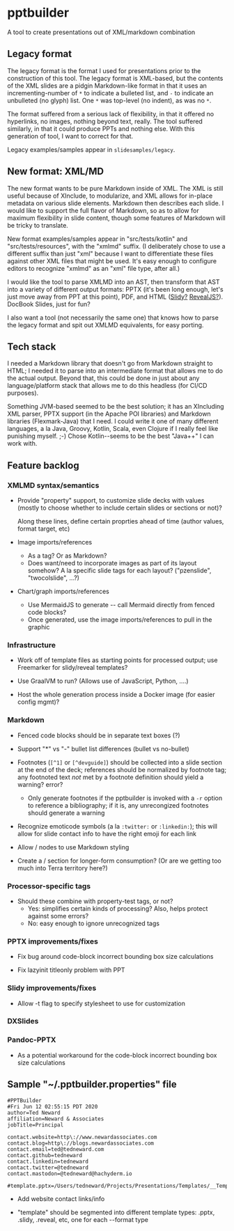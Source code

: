 # pptbuilder
A tool to create presentations out of XML/markdown combination

## Legacy format
The legacy format is the format I used for presentations prior to the construction of this tool. The legacy format is XML-based, but the contents of the XML slides are a pidgin Markdown-like format in that it uses an incrementing-number of `*` to indicate a bulleted list, and `-` to indicate an unbulleted (no glyph) list. One `*` was top-level (no indent), as was no `*`.

The format suffered from a serious lack of flexibility, in that it offered no hyperlinks, no images, nothing beyond text, really. The tool suffered similarly, in that it could produce PPTs and nothing else. With this generation of tool, I want to correct for that.

Legacy examples/samples appear in `slidesamples/legacy`.

## New format: XML/MD
The new format wants to be pure Markdown inside of XML. The XML is still useful because of XInclude, to modularize, and XML allows for in-place metadata on various slide elements. Markdown then describes each slide. I would like to support the full flavor of Markdown, so as to allow for maximum flexibility in slide content, though some features of Markdown will be tricky to translate.

New format examples/samples appear in "src/tests/kotlin" and "src/tests/resources", with the "xmlmd" suffix. (I deliberately chose to use a different suffix than just "xml" because I want to differentiate these files against other XML files that might be used. It's easy enough to configure editors to recognize "xmlmd" as an "xml" file type, after all.)

I would like the tool to parse XMLMD into an AST, then transform that AST into a variety of different output formats: PPTX (it's been long enough, let's just move away from PPT at this point), PDF, and HTML ([Slidy?](https://www.w3.org/2005/03/slideshow.html#(1)) [RevealJS?](https://revealjs.com/)). DocBook Slides, just for fun?

I also want a tool (not necessarily the same one) that knows how to parse the legacy format and spit out XMLMD equivalents, for easy porting.

## Tech stack
I needed a Markdown library that doesn't go from Markdown straight to HTML; I needed it to parse into an intermediate format that allows me to do the actual output. Beyond that, this could be done in just about any language/platform stack that allows me to do this headless (for CI/CD purposes).

Something JVM-based seemed to be the best solution; it has an XIncluding XML parser, PPTX support (in the Apache POI libraries) and Markdown libraries (Flexmark-Java) that I need. I could write it one of many different languages, a la Java, Groovy, Kotlin, Scala, even Clojure if I really feel like punishing myself. ;-) Chose Kotlin--seems to be the best "Java++" I can work with.

## Feature backlog

### XMLMD syntax/semantics
* Provide "property" support, to customize slide decks with values (mostly to choose whether to include certain slides or sections or not)?

    <if propname="java">
        <xi:include href="code/java/Hello.java" />
    </if>
    <if propname="C#">
        <xi:include href="code/cs/Hello.cs" />
    </if>

    Along these lines, define certain proprties ahead of time (author values, format target, etc)

* Image imports/references
    * As a tag? Or as Markdown?
    * Does <slide> want/need to incorporate images as part of its layout somehow? A la specific slide tags for each layout? ("pzenslide", "twocolslide", ...?)

* Chart/graph imports/references
    * Use MermaidJS to generate -- call Mermaid directly from fenced code blocks?
    * Once generated, use the image imports/references to pull in the graphic

### Infrastructure
* Work off of template files as starting points for processed output; use Freemarker for slidy/reveal templates?

* Use GraalVM to run? (Allows use of JavaScript, Python, ....)

* Host the whole generation process inside a Docker image (for easier config mgmt)?

### Markdown
* Fenced code blocks should be in separate text boxes (?)

* Support "*" vs "-" bullet list differences (bullet vs no-bullet)

* Footnotes (`[^1]` or `[^devguide]`) should be collected into a slide section at the end of the deck; references should be normalized by footnote tag; any footnoted text *not* met by a footnote definition should yield a warning? error?

    * Only generate footnotes if the pptbuilder is invoked with a `-r` option to reference a bibliography; if it is, any unrecongized footnotes should generate a warning

* Recognize emoticode symbols (a la `:twitter:` or `:linkedin:`); this will allow for slide contact info to have the right emoji for each link

* Allow <slide>/<notes> nodes to use Markdown styling

* Create a <slide>/<prose> section for longer-form consumption? (Or are we getting too much into Terra territory here?)

### Processor-specific tags
* Should these combine with property-test tags, or not?
    * Yes: simplifies certain kinds of processing? Also, helps protect against some errors?
    * No: easy enough to ignore unrecognized tags

### PPTX improvements/fixes
* Fix bug around code-block incorrect bounding box size calculations

* Fix lazyinit titleonly problem with PPT

### Slidy improvements/fixes
* Allow -t flag to specify stylesheet to use for customization

### DXSlides

### Pandoc-PPTX
* As a potential workaround for the code-block incorrect bounding box size calculations

## Sample "~/.pptbuilder.properties" file

```
#PPTBuilder
#Fri Jun 12 02:55:15 PDT 2020
author=Ted Neward
affiliation=Neward & Associates
jobTitle=Principal

contact.website=http\://www.newardassociates.com
contact.blog=http\://blogs.newardassociates.com
contact.email=ted@tedneward.com
contact.github=tedneward
contact.linkedin=tedneward
contact.twitter=@tedneward
contact.mastodon=@tedneward@hachyderm.io

#template.pptx=/Users/tedneward/Projects/Presentations/Templates/__Template.pptx
```

* Add website contact links/info

* "template" should be segmented into different template types: .pptx, .slidy, .reveal, etc, one for each --format type

